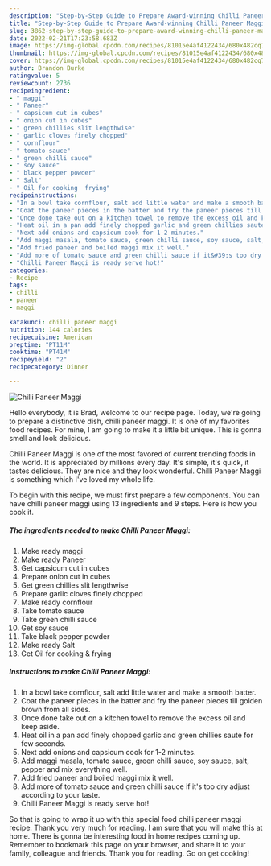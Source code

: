 ```yaml
---
description: "Step-by-Step Guide to Prepare Award-winning Chilli Paneer Maggi"
title: "Step-by-Step Guide to Prepare Award-winning Chilli Paneer Maggi"
slug: 3862-step-by-step-guide-to-prepare-award-winning-chilli-paneer-maggi
date: 2022-02-21T17:23:58.683Z
image: https://img-global.cpcdn.com/recipes/81015e4af4122434/680x482cq70/chilli-paneer-maggi-recipe-main-photo.jpg
thumbnail: https://img-global.cpcdn.com/recipes/81015e4af4122434/680x482cq70/chilli-paneer-maggi-recipe-main-photo.jpg
cover: https://img-global.cpcdn.com/recipes/81015e4af4122434/680x482cq70/chilli-paneer-maggi-recipe-main-photo.jpg
author: Brandon Burke
ratingvalue: 5
reviewcount: 2736
recipeingredient:
- " maggi"
- " Paneer"
- " capsicum cut in cubes"
- " onion cut in cubes"
- " green chillies slit lengthwise"
- " garlic cloves finely chopped"
- " cornflour"
- " tomato sauce"
- " green chilli sauce"
- " soy sauce"
- " black pepper powder"
- " Salt"
- " Oil for cooking  frying"
recipeinstructions:
- "In a bowl take cornflour, salt add little water and make a smooth batter."
- "Coat the paneer pieces in the batter and fry the paneer pieces till golden brown from all sides."
- "Once done take out on a kitchen towel to remove the excess oil and keep aside."
- "Heat oil in a pan add finely chopped garlic and green chillies saute for few seconds."
- "Next add onions and capsicum cook for 1-2 minutes."
- "Add maggi masala, tomato sauce, green chilli sauce, soy sauce, salt, pepper and mix everything well."
- "Add fried paneer and boiled maggi mix it well."
- "Add more of tomato sauce and green chilli sauce if it&#39;s too dry adjust according to your taste."
- "Chilli Paneer Maggi is ready serve hot!"
categories:
- Recipe
tags:
- chilli
- paneer
- maggi

katakunci: chilli paneer maggi 
nutrition: 144 calories
recipecuisine: American
preptime: "PT11M"
cooktime: "PT41M"
recipeyield: "2"
recipecategory: Dinner

---
```



![Chilli Paneer Maggi](https://img-global.cpcdn.com/recipes/81015e4af4122434/680x482cq70/chilli-paneer-maggi-recipe-main-photo.jpg)

Hello everybody, it is Brad, welcome to our recipe page. Today, we're going to prepare a distinctive dish, chilli paneer maggi. It is one of my favorites food recipes. For mine, I am going to make it a little bit unique. This is gonna smell and look delicious.

Chilli Paneer Maggi is one of the most favored of current trending foods in the world. It is appreciated by millions every day. It's simple, it's quick, it tastes delicious. They are nice and they look wonderful. Chilli Paneer Maggi is something which I've loved my whole life.




To begin with this recipe, we must first prepare a few components. You can have chilli paneer maggi using 13 ingredients and 9 steps. Here is how you cook it.

<!--inarticleads1-->

##### The ingredients needed to make Chilli Paneer Maggi:

1. Make ready  maggi
1. Make ready  Paneer
1. Get  capsicum cut in cubes
1. Prepare  onion cut in cubes
1. Get  green chillies slit lengthwise
1. Prepare  garlic cloves finely chopped
1. Make ready  cornflour
1. Take  tomato sauce
1. Take  green chilli sauce
1. Get  soy sauce
1. Take  black pepper powder
1. Make ready  Salt
1. Get  Oil for cooking &amp; frying




<!--inarticleads2-->

##### Instructions to make Chilli Paneer Maggi:

1. In a bowl take cornflour, salt add little water and make a smooth batter.
1. Coat the paneer pieces in the batter and fry the paneer pieces till golden brown from all sides.
1. Once done take out on a kitchen towel to remove the excess oil and keep aside.
1. Heat oil in a pan add finely chopped garlic and green chillies saute for few seconds.
1. Next add onions and capsicum cook for 1-2 minutes.
1. Add maggi masala, tomato sauce, green chilli sauce, soy sauce, salt, pepper and mix everything well.
1. Add fried paneer and boiled maggi mix it well.
1. Add more of tomato sauce and green chilli sauce if it&#39;s too dry adjust according to your taste.
1. Chilli Paneer Maggi is ready serve hot!




So that is going to wrap it up with this special food chilli paneer maggi recipe. Thank you very much for reading. I am sure that you will make this at home. There is gonna be interesting food in home recipes coming up. Remember to bookmark this page on your browser, and share it to your family, colleague and friends. Thank you for reading. Go on get cooking!
